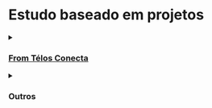 
# Estudo baseado em projetos




<details markdown='1'><summary>

###  [From Télos Conecta](https://www.youtube.com/@telosconecta)
 
</summary>



- [OnCode #1](https://www.youtube.com/watch?v=2wXNMf1xGFk)
- [OnCode #2](https://www.youtube.com/watch?v=krMpowugxIE)
- [OnCode #3](https://www.youtube.com/watch?v=XRJJyzIjmAw)
- [OnCode #4](https://www.youtube.com/watch?v=awShnbz0JOE)





</details>

<details markdown='1'><summary>

###  Outros
 
</summary>

- [RESOLVENDO DESAFIO FRONTEND - PROJETO ANGULAR COMPLETO](https://www.youtube.com/watch?v=ozZXMkp8MnQ)

- [Curso Frontend com Angular - Projeto Completo - Car Sales](https://www.youtube.com/playlist?list=PL3BnmvPGPFcsexCWkInLYZubGiz7dYdED)

- [Spotify Angular Redesign](https://www.youtube.com/playlist?list=PLMFE0Mu3BVy63bmSR92QbTR_rU576VOxg)

- [Como Criar Um Website Completo Em Angular 13 Gratuito](https://www.youtube.com/playlist?list=PL2Dw5PtrD32xrArdBPydR3HunxA5JpMjM)

- [Angular](https://www.youtube.com/playlist?list=PLoBE72jMC_aL2-KIxOjBNxnoaDcvjGyhd)

- [Angular Projeto Netflix Clone](https://www.youtube.com/playlist?list=PLUO_OuMzpk6mklthDf4py5aRN1mneWVuu)

- [Curso Angular v13 - Tour of Heroes](https://www.youtube.com/playlist?list=PLqsayW8DhUmvtNlkDqYj99X73ts9FLK7j)

- [Curso prático de Angular](https://www.youtube.com/playlist?list=PLD416KoYNYnIH4wxkXOpDZ4QdMO0t-Jum)

- [Curso Angular para Iniciantes](https://www.youtube.com/playlist?list=PLWgD0gfm500Fhx8xSutDtEu8Q2hKTQpB9)

- [Curso Angular 8 do básico ao avanCado](https://www.youtube.com/playlist?list=PL4iwH9RF8xHnMnKewOLjDvTHzTmyxJNHF)

- [Curso Angular 9](https://www.youtube.com/playlist?list=PLdPPE0hUkt0rPyAkdhHIIquKbwrGUkvw3)

- [Construindo Progressive Web App's (PWA's) com Angular](https://www.youtube.com/playlist?list=PLn3kOoc0oI2cs0KHVq8FPODa8uWdkZJBo)

</details>